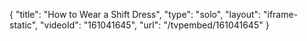 {
    "title": "How to Wear a Shift Dress",
    "type": "solo",
    "layout": "iframe-static",
    "videoId": "161041645",
    "url": "\/tvpembed\/161041645"
}
